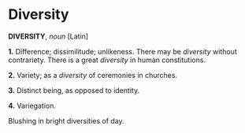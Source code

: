 # Diversity

**DIVERSITY**, _noun_ \[Latin\]

**1.** Difference; dissimilitude; unlikeness. There may be _diversity_ without contrariety. There is a great _diversity_ in human constitutions.

**2.** Variety; as a _diversity_ of ceremonies in churches.

**3.** Distinct being, as opposed to identity.

**4.** Variegation.

Blushing in bright diversities of day.